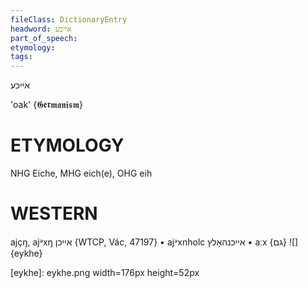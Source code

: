 ```yaml
---
fileClass: DictionaryEntry
headword: אייכע
part_of_speech: 
etymology: 
tags: 
---
```

אייכע

'oak'
{𝕲𝖊𝖗𝖒𝖆𝖓𝖎𝖘𝖒}

ETYMOLOGY
===========
NHG Eiche, MHG eich(e), OHG eih

WESTERN
========

ajçŋ, ajᵊxŋ אייכן {WTCP, Vác, 47197}
	•	ajᵊxnholc אייכנהאָלץ
	•	aːx {גם}
![]{eykhe}


[eykhe]: eykhe.png width=176px height=52px